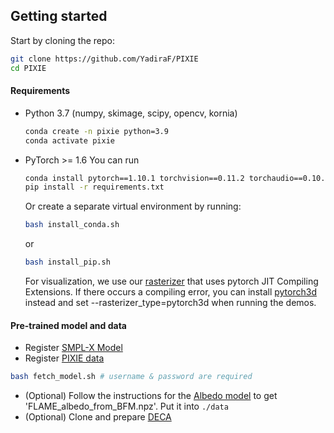 ## Getting started

Start by cloning the repo:
```bash
git clone https://github.com/YadiraF/PIXIE
cd PIXIE
```  

#### Requirements
  * Python 3.7 (numpy, skimage, scipy, opencv, kornia)  
    ```bash
    conda create -n pixie python=3.9
    conda activate pixie
    ```
  * PyTorch >= 1.6 
    You can run 
    ```bash
    conda install pytorch==1.10.1 torchvision==0.11.2 torchaudio==0.10.1 cudatoolkit=10.2 -c pytorch
    pip install -r requirements.txt
    ```
      Or create a separate virtual environment by running:  
    ```bash
    bash install_conda.sh
    ```
    or 
    ```bash
    bash install_pip.sh
    ```
    For visualization, we use our [rasterizer](https://github.com/YadiraF/PIXIE/tree/master/pixielib/utils/rasterizer) that uses pytorch JIT Compiling Extensions. 
    If there occurs a compiling error, you can install [pytorch3d](https://github.com/facebookresearch/pytorch3d/blob/master/INSTALL.md) instead and set --rasterizer_type=pytorch3d when running the demos. 

#### Pre-trained model and data
  * Register [SMPL-X Model](http://smpl-x.is.tue.mpg.de/)
  * Register [PIXIE data](http://pixie.is.tue.mpg.de/)
  ```bash
  bash fetch_model.sh # username & password are required
  ```
  * (Optional) Follow the instructions for the [Albedo model](https://github.com/TimoBolkart/BFM_to_FLAME) to get 'FLAME_albedo_from_BFM.npz'. Put it into `./data`  
  * (Optional) Clone and prepare [DECA](https://github.com/YadiraF/DECA)
